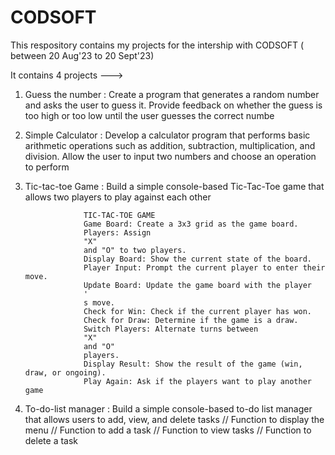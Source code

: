 # CODSOFT
This respository contains my projects for the intership with CODSOFT ( between 20 Aug'23 to 20 Sept'23)

It contains 4 projects --->
 1. Guess the number :  Create a program that generates a random number and asks the
                       user to guess it. Provide feedback on whether the guess is too
                       high or too low until the user guesses the correct numbe
    
 2. Simple Calculator : Develop a calculator program that performs basic arithmetic
                        operations such as addition, subtraction, multiplication, and
                       division. Allow the user to input two numbers and choose an
                       operation to perform

 
 3. Tic-tac-toe Game : Build a simple console-based Tic-Tac-Toe game that
                      allows two players to play against each other

                     TIC-TAC-TOE GAME
                     Game Board: Create a 3x3 grid as the game board.
                     Players: Assign
                     "X"
                     and "O" to two players.
                     Display Board: Show the current state of the board.
                     Player Input: Prompt the current player to enter their move.
                     Update Board: Update the game board with the player
                     '
                     s move.
                     Check for Win: Check if the current player has won.
                     Check for Draw: Determine if the game is a draw.
                     Switch Players: Alternate turns between
                     "X"
                     and "O"
                     players.
                     Display Result: Show the result of the game (win, draw, or ongoing).
                     Play Again: Ask if the players want to play another game

4. To-do-list manager : Build a simple console-based to-do list
                       manager that allows users to add, view, and delete tasks
                      // Function to display the menu
                     // Function to add a task
                     // Function to view tasks
                     // Function to delete a task
   
